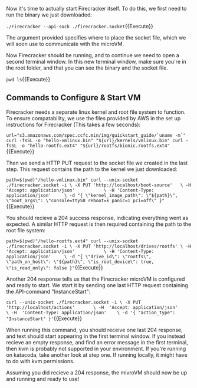 Now it's time to actually start Firecracker itself. To do this, we first need to run the binary we just downloaded:

`./Firecracker --api-sock ./firecracker.socket`{{Execute}}

The argument provided specifies where to place the socket file, which we will soon use to communicate with the microVM.

Now Firecracker should be running, and to continue we need to open a second terminal window. In this new terminal window, make sure you're in the root folder, and that you can see the binary and the socket file.

`pwd
ls`{{Execute}}

## Commands to Configure & Start VM

Firecracker needs a separate linux kernel and root file system to function. To ensure compatability, we use the files provided by AWS in the set up instructions for Firecracker (This takes a few seconds):

``url="s3.amazonaws.com/spec.ccfc.min/img/quickstart_guide/`uname -m`"
curl -fsSL -o "hello-vmlinux.bin" "${url}/kernels/vmlinux.bin"
curl -fsSL -o "hello-rootfs.ext4" "${url}/rootfs/bionic.rootfs.ext4"``{{Execute}}


Then we send a HTTP PUT request to the socket file we created in the last step. This request contains the path to the kernel we just downloaded:

`path=$(pwd)"/hello-vmlinux.bin"
curl --unix-socket ./firecracker.socket -i \
  -X PUT 'http://localhost/boot-source'   \
  -H 'Accept: application/json'           \
  -H 'Content-Type: application/json'     \
  -d "{
        \"kernel_image_path\": \"${path}\",
        \"boot_args\": \"console=ttyS0 reboot=k panic=1 pci=off\"
   }"`{{Execute}}


You should recieve a 204 success response, indicating everything went as expected. A similar HTTP request is then required containing the path to the root file system:

`path=$(pwd)"/hello-rootfs.ext4"
curl --unix-socket ./firecracker.socket -i \
  -X PUT 'http://localhost/drives/rootfs' \
  -H 'Accept: application/json'           \
  -H 'Content-Type: application/json'     \
  -d "{
        \"drive_id\": \"rootfs\",
        \"path_on_host\": \"${path}\",
        \"is_root_device\": true,
        \"is_read_only\": false
   }"`{{Execute}}


Another 204 response tells us that the Firecracker microVM is configured and ready to start. We start it by sending one last HTTP request containing the API-command "InstanceStart":

`curl --unix-socket ./firecracker.socket -i \
  -X PUT 'http://localhost/actions'       \
  -H  'Accept: application/json'          \
  -H  'Content-Type: application/json'    \
  -d '{
      "action_type": "InstanceStart"
   }'`{{Execute}}

When running this command, you should receive one last 204 response, and text should start appearing in the first terminal window. If you instead recieve an empty response, and find an error message in the first terminal, then kvm is probably not supported in your environment. If you're running on katacoda, take another look at step one. If running locally, it might have to do with kvm permissions. 

Assuming you did recieve a 204 response, the mivroVM should now be up and running and ready to use!